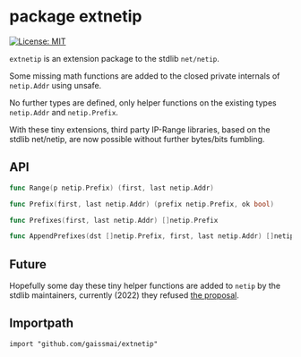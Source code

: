 # package extnetip
 [![License: MIT](https://img.shields.io/badge/License-MIT-yellow.svg)](https://opensource.org/licenses/MIT)

`extnetip` is an extension package to the stdlib `net/netip`.

Some missing math functions are added to the closed private internals of `netip.Addr` using unsafe.

No further types are defined, only helper functions on the existing types `netip.Addr` and `netip.Prefix`.

With these tiny extensions, third party IP-Range libraries, based on the
stdlib net/netip, are now possible without further bytes/bits fumbling.

## API

```go
func Range(p netip.Prefix) (first, last netip.Addr)

func Prefix(first, last netip.Addr) (prefix netip.Prefix, ok bool)

func Prefixes(first, last netip.Addr) []netip.Prefix

func AppendPrefixes(dst []netip.Prefix, first, last netip.Addr) []netip.Prefix
```

## Future

Hopefully some day these tiny helper functions are added to `netip` by the stdlib maintainers, currently (2022)
they refused [the proposal](https://github.com/golang/go/issues/53236).

## Importpath

`import "github.com/gaissmai/extnetip"`
